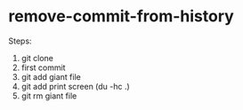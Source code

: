 # remove-commit-from-history

Steps:

1. git clone
2. first commit
3. git add giant file
4. git add print screen (du -hc .)
5. git rm giant file
